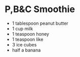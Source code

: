 # P,B&C Smoothie

- 1 tablespoon peanut butter
- 1 cup milk
- 1 teaspoon honey
- 1 teaspoon like
- 3 ice cubes
- half a banana
